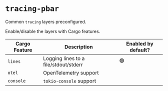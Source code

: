 # `tracing-pbar`

Common `tracing` layers preconfigured.

Enable/disable the layers with Cargo features.

| Cargo Feature | Description                           | Enabled by default? |
| ------------- | ------------------------------------- | ------------------- |
| `lines`       | Logging lines to a file/stdout/stderr | 🟢                  |
| `otel`        | OpenTelemetry support                 |                     |
| `console`     | `tokio-console` support               |                     |
